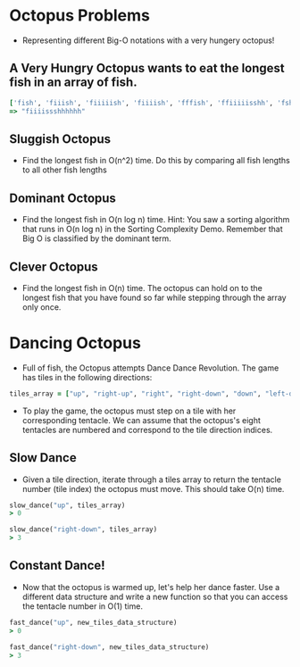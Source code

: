 # Octopus Problems
- Representing different Big-O notations with a very hungery octopus!

## A Very Hungry Octopus wants to eat the longest fish in an array of fish.

```Ruby
['fish', 'fiiish', 'fiiiiish', 'fiiiish', 'fffish', 'ffiiiiisshh', 'fsh', 'fiiiissshhhhhh']
=> "fiiiissshhhhhh"
```
## Sluggish Octopus
- Find the longest fish in O(n^2) time. Do this by comparing all fish lengths to all other fish lengths

## Dominant Octopus
- Find the longest fish in O(n log n) time. Hint: You saw a sorting algorithm that runs in O(n log n) in the Sorting Complexity Demo. Remember that Big O is classified by the dominant term.

## Clever Octopus
- Find the longest fish in O(n) time. The octopus can hold on to the longest fish that you have found so far while stepping through the array only once.

# Dancing Octopus
- Full of fish, the Octopus attempts Dance Dance Revolution. The game has tiles in the following directions:

```Ruby
tiles_array = ["up", "right-up", "right", "right-down", "down", "left-down", "left",  "left-up" ]
```

- To play the game, the octopus must step on a tile with her corresponding tentacle. We can assume that the octopus's eight tentacles are numbered and correspond to the tile direction indices.

## Slow Dance
- Given a tile direction, iterate through a tiles array to return the tentacle number (tile index) the octopus must move. This should take O(n) time.

```Ruby
slow_dance("up", tiles_array)
> 0

slow_dance("right-down", tiles_array)
> 3
```
## Constant Dance!
- Now that the octopus is warmed up, let's help her dance faster. Use a different data structure and write a new function so that you can access the tentacle number in O(1) time.

```Ruby
fast_dance("up", new_tiles_data_structure)
> 0

fast_dance("right-down", new_tiles_data_structure)
> 3
```
